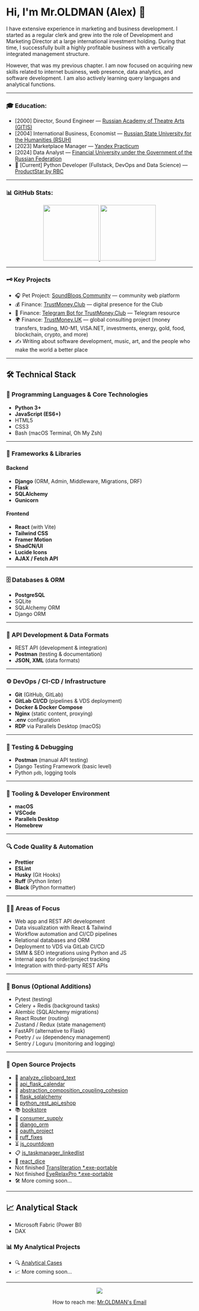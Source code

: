 # Hi, I'm Mr.OLDMAN (Alex) 👋

I have extensive experience in marketing and business development. I started as a regular clerk and grew into the role of Development and Marketing Director at a large international investment holding. During that time, I successfully built a highly profitable business with a vertically integrated management structure.

However, that was my previous chapter. I am now focused on acquiring new skills related to internet business, web presence, data analytics, and software development. I am also actively learning query languages and analytical functions.

---

### 🎓 Education:
* [2000] Director, Sound Engineer — [Russian Academy of Theatre Arts (GITIS)](https://gitis.net/en/)
* [2004] International Business, Economist — [Russian State University for the Humanities (RSUH)](https://www.rsuh.ru/en/)
* [2023] Marketplace Manager — [Yandex Practicum](https://practicum.yandex.ru/)
* [2024] Data Analyst — [Financial University under the Government of the Russian Federation](https://en.fa.ru/)
* 🌱 [Current] Python Developer (Fullstack, DevOps and Data Science) — [ProductStar by RBC](https://productstar.ru/)

---

### 📊 GitHub Stats:
<p align='center'>
   <a href="https://github-readme-stats.vercel.app/api?username=whoisoldman&show_icons=true&count_private=true">
      <img height=150 src="https://github-readme-stats.vercel.app/api?username=whoisoldman&show_icons=true&count_private=true"/>
   </a>
   <a href="https://github.com/romankh3/github-readme-stats">
      <img height=150 src="https://github-readme-stats.vercel.app/api/top-langs/?username=whoisoldman&layout=compact"/>
   </a>
</p>

---

### 🗝 Key Projects
* 🎧 Pet Project: [SoundBloqs Community](https://soundbloqs.com/) — community web platform
* 💰 Finance: [TrustMoney.Club](https://trustmoney.club/) — digital presence for the Club
* 🤖 Finance: [Telegram Bot for TrustMoney.Club](https://t.me/tmclubinfo_bot/) — Telegram resource
* 🌍 Finance: [TrustMoney.UK](https://trustmoney.uk/) — global consulting project (money transfers, trading, M0-M1, VISA.NET, investments, energy, gold, food, blockchain, crypto, and more)
* ✍️ Writing about software development, music, art, and the people who make the world a better place

---

## 🛠 Technical Stack

### 🔧 Programming Languages & Core Technologies
- **Python 3+**
- **JavaScript (ES6+)**
- HTML5
- CSS3
- Bash (macOS Terminal, Oh My Zsh)

---

### 🧩 Frameworks & Libraries

#### Backend
- **Django** (ORM, Admin, Middleware, Migrations, DRF)
- **Flask**
- **SQLAlchemy**
- **Gunicorn**

#### Frontend
- **React** (with Vite)
- **Tailwind CSS**
- **Framer Motion**
- **ShadCN/UI**
- **Lucide Icons**
- **AJAX / Fetch API**

---

### 🗄️ Databases & ORM
- **PostgreSQL**
- SQLite
- SQLAlchemy ORM
- Django ORM

---

### 🔗 API Development & Data Formats
- REST API (development & integration)
- **Postman** (testing & documentation)
- **JSON, XML** (data formats)

---

### ⚙️ DevOps / CI-CD / Infrastructure
- **Git** (GitHub, GitLab)
- **GitLab CI/CD** (pipelines & VDS deployment)
- **Docker & Docker Compose**
- **Nginx** (static content, proxying)
- **.env** configuration
- **RDP** via Parallels Desktop (macOS)

---

### 🧪 Testing & Debugging
- **Postman** (manual API testing)
- Django Testing Framework (basic level)
- Python `pdb`, logging tools

---

### 🧰 Tooling & Developer Environment
- **macOS**
- **VSCode**
- **Parallels Desktop**
- **Homebrew**

---

### 🔍 Code Quality & Automation
- **Prettier**
- **ESLint**
- **Husky** (Git Hooks)
- **Ruff** (Python linter)
- **Black** (Python formatter)

---

### 🧑‍💻 Areas of Focus
- Web app and REST API development
- Data visualization with React & Tailwind
- Workflow automation and CI/CD pipelines
- Relational databases and ORM
- Deployment to VDS via GitLab CI/CD
- SMM & SEO integrations using Python and JS
- Internal apps for order/project tracking
- Integration with third-party REST APIs

---

### 🧭 Bonus (Optional Additions)
- Pytest (testing)
- Celery + Redis (background tasks)
- Alembic (SQLAlchemy migrations)
- React Router (routing)
- Zustand / Redux (state management)
- FastAPI (alternative to Flask)
- Poetry / `uv` (dependency management)
- Sentry / Loguru (monitoring and logging)

---

### 🌱 Open Source Projects

* 🔬 [analyze_clipboard_text](https://github.com/whoisoldman/analyze_clipboard_text.git)
* 🧭 [api_flask_calendar](https://github.com/whoisoldman/api_flask_calendar.git)
* 🧱 [abstraction_composition_coupling_cohesion](https://github.com/whoisoldman/abstraction_composition_coupling_cohesion.git)
* 🔧 [flask_sqlalchemy](https://gitlab.com/ps_learning/ps_learning_flask_sqlalchemy.git)
* 🛒 [python_rest_api_eshop](https://gitlab.com/ps_learning/ps-learning-python-rest-api-eshop.git)
* 📚 [bookstore](https://gitlab.com/ps_learning/ps_learning_bookstore.git)
* 🔄 [consumer_supply](https://github.com/whoisoldman/consumer_supply.git)
* 🧬 [django_orm](https://github.com/whoisoldman/django_orm.git)
* 🔐 [oauth_project](https://github.com/whoisoldman/oauth_project)
* 🧹 [ruff_fixes](https://github.com/whoisoldman/Architecture-and-backend-homework/tree/ruff-fixes)
* ⏳ [js_countdown](https://gdrhwf.csb.app/)
* 📋 [js_taskmanager_linkedlist](https://xwwjqs.csb.app/)
* 🎲 [react_dice](https://github.com/whoisoldman/dice_react_app)
* Not finished [Transliteration *.exe-portable](https://disk.yandex.ru/d/9-9RbX51eJdwGA)
* Not finished [EyeRelaxPro *.exe-portable](https://disk.yandex.ru/d/OB48CkN19t686Q)
* 🛠 More coming soon...

---

## 📈 Analytical Stack
- Microsoft Fabric (Power BI)
- DAX

### 📊 My Analytical Projects
- 🔍 [Analytical Cases](https://drive.google.com/drive/folders/1JoBl2rzQxHlUBRNQ2hr88FD4KPltbV8x?usp=sharing)
- 📈 More coming soon...

---

<p align='center'>
   <a href="https://t.me/soundbloqsfb_bot">
       <img src="https://img.shields.io/badge/Telegram-2CA5E0?style=for-the-badge&logo=telegram&logoColor=white"/>
   </a>
</p>

<p align='center'>
   How to reach me: <a href='mailto:it@trustmoney.uk'>Mr.OLDMAN's Email</a>
</p>
